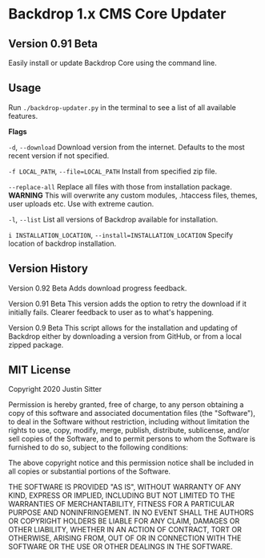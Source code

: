 # Backdrop 1.x CMS Core Updater 
## Version 0.91 Beta
Easily install or update Backdrop Core using the command line. 

## Usage
Run `./backdrop-updater.py` in the terminal to see a list of all available features.

**Flags**

`-d`, `--download` Download version from the internet. Defaults to the most recent version if not specified.

`-f LOCAL_PATH`, `--file=LOCAL_PATH` Install from specified zip file.

`--replace-all` Replace all files with those from installation package. **WARNING** This will overwrite any custom modules, .htaccess files, themes, user uploads etc. Use with extreme caution.

`-l`, `--list` List all versions of Backdrop available for installation.

`i INSTALLATION_LOCATION`, `--install=INSTALLATION_LOCATION` Specify location of backdrop installation.

## Version History

Version 0.92 Beta
Adds download progress feedback.

Version 0.91 Beta
This version adds the option to retry the download if it initially fails.
Clearer feedback to user as to what's happening.

Version 0.9 Beta
This script allows for the installation and updating of Backdrop either by downloading a version from GitHub, or from a local zipped package.

## MIT License
Copyright 2020 Justin Sitter

Permission is hereby granted, free of charge, to any person obtaining a copy of this software and associated documentation files (the "Software"), to deal in the Software without restriction, including without limitation the rights to use, copy, modify, merge, publish, distribute, sublicense, and/or sell copies of the Software, and to permit persons to whom the Software is furnished to do so, subject to the following conditions:

The above copyright notice and this permission notice shall be included in all copies or substantial portions of the Software.

THE SOFTWARE IS PROVIDED "AS IS", WITHOUT WARRANTY OF ANY KIND, EXPRESS OR IMPLIED, INCLUDING BUT NOT LIMITED TO THE WARRANTIES OF MERCHANTABILITY, FITNESS FOR A PARTICULAR PURPOSE AND NONINFRINGEMENT. IN NO EVENT SHALL THE AUTHORS OR COPYRIGHT HOLDERS BE LIABLE FOR ANY CLAIM, DAMAGES OR OTHER LIABILITY, WHETHER IN AN ACTION OF CONTRACT, TORT OR OTHERWISE, ARISING FROM, OUT OF OR IN CONNECTION WITH THE SOFTWARE OR THE USE OR OTHER DEALINGS IN THE SOFTWARE.
